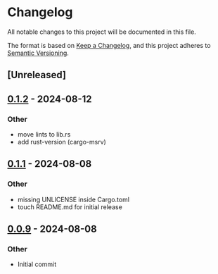 # Changelog
All notable changes to this project will be documented in this file.

The format is based on [Keep a Changelog](https://keepachangelog.com/en/1.0.0/),
and this project adheres to [Semantic Versioning](https://semver.org/spec/v2.0.0.html).

## [Unreleased]

## [0.1.2](https://github.com/h-mathias/cmake-file-api-rs/compare/v0.1.1...v0.1.2) - 2024-08-12

### Other
- move lints to lib.rs
- add rust-version (cargo-msrv)

## [0.1.1](https://github.com/h-mathias/cmake-file-api-rs/compare/v0.1.0...v0.1.1) - 2024-08-08

### Other
- missing UNLICENSE inside Cargo.toml
- touch README.md for initial release

## [0.0.9](https://github.com/h-mathias/cmake-file-api-rs/releases/tag/v0.0.9) - 2024-08-08

### Other
- Initial commit
